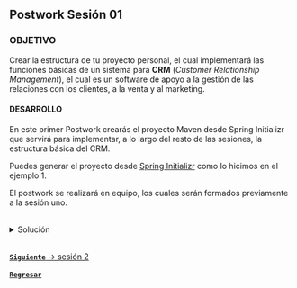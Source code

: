 ## Postwork Sesión 01

### OBJETIVO
Crear la estructura de tu proyecto personal, el cual implementará las funciones básicas de un sistema para **CRM** (*Customer Relationship Management*), el cual es un software de apoyo a la gestión de las relaciones con los clientes, a la venta y al marketing.

#### DESARROLLO

En este primer Postwork crearás el proyecto Maven desde Spring Initializr que servirá para implementar, a lo largo del resto de las sesiones, la estructura básica del CRM.

Puedes generar el proyecto desde <a href="https://start.spring.io/" target="_blank">Spring Initializr</a> como lo hicimos en el ejemplo 1.

El postwork se realizará en equipo, los cuales serán formados previamente a la sesión uno.


<br>

<details>
	<summary>Solución</summary>

1. Entra al sitio de <a href="https://start.spring.io/" target="_blank">Spring Initializr</a>. Ahí verás una sola página dividida en dos secciones. Comienza llenando la información de la sección del lado izquierdo. Selecciona:
   - Tipo de proyecto: **Maven Project**.
   - Lenguaje: **Java**.
   - Versión de Spring Boot, la versión estable más reciente.
   - Grupo, artefacto y nombre del proyecto.
   - Forma de empaquetar la aplicación: **jar**.
   - Versión de Java: **11** o **17**.

    ![imagen](img/img_01.png)

2. En la sección de la derecha (las dependencias) presiona el botón `Add dependencies` y en la ventana que se abre busca la dependencia `Web` o `Spring Web`.

    ![imagen](img/img_05.png)

3. Selecciona la dependencia `Spring Web` y con eso debes verla en la lista de las dependencias del proyecto:

    ![imagen](img/img_06.png) 

4. Presiona el botón "GENERATE" (o presiona `Ctrl` + `Enter` en tu teclado) para que comience la descarga del proyecto.

    ![imagen](img/img_03.png)

5. Descomprime el archivo `zip` descargado, el cual tiene más o menos el siguiente contenido.

    ![imagen](img/img_07.png)

6. Abre una terminal o línea de comandos en el directorio que acabas de descomprimir y ejecuta los siguientes comandos, los cuales se ejecutan en **Maven** gracias a un *wrapper* que se distribuye dentro del paquete que acabas de descargar (Nota: si es la primera vez que ejecutas Maven en tu computadora, el comando tardará un buen rato en ejecutarse, ya que debe descargar las librerías y paquetes necesarios):

        mvnw clean package
      
7. La salida del comando anterior debe ser parecida a la siguiente:

    ![imagen](img/img_08.png)

8. Una vez que todo está compilado, usa el siguiente comando para ejecutar la aplicación. 

        mvnw spring-boot:run
        
9. Debes obtener una salida similar a la siguiente:

    ![imagen](img/img_09.png)

    Esto indica que la aplicación se levantó correctamente en el puerto **8080**. 

    http://localhost:8080
      
    Una vez que el sitio cargue, debes ver una pantalla como la siguiente:

    ![imagen](img/img_10.png)

10. Detén la aplicación presionando `Ctrl + C` en la terminal en donde levantaste la aplicación.

    Puesto que la aplicación está completamente contenida en un archivo `jar`, también es posible ejecutarla de otra forma.

11. Al compilar la aplicación con `mvnw package` se creó un directorio `target`. Navega a este directorio, el cual debe contener, entre otras cosas, un archivo `jar`.

    ![imagen](img/img_11.png)

12. Abre una terminal en este directorio y ejecuta el siguiente comando (cambia el nombre del jar si en tu caso es diferente):

        java -jar sesion1.ejemplo2-0.0.1-SNAPSHOT.jar
        
13. Con esto nuevamente debes obtener una salida como la siguiente:

    ![imagen](img/img_12.png)

    Nuevamente, esto indica que la aplicación se levantó correctamente en el puerto **8080**.

      http://localhost:8080
      
    Una vez que el sitio cargue, debes ver una pantalla como la siguiente:

    ![imagen](img/img_13.png)


</details>


<br>

[**`Siguiente`** -> sesión 2](../../Sesion-02/)

[**`Regresar`**](../)
